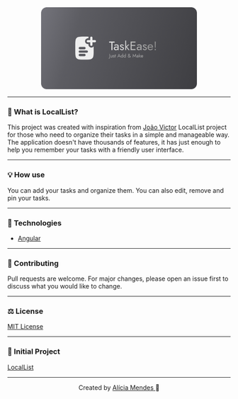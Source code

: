 <div align="center">
    <img src="public/logo_readme.png" width="70%">
</div>

---

### 🧠 What is LocalList?

This project was created with inspiration from [João Victor](https://github.com/joaovictornsv) LocalList project for those who need to organize their tasks in a simple and manageable way.
The application doesn't have thousands of features, it has just enough to help you remember your tasks with a friendly user interface.

---

### 💡 How use

You can add your tasks and organize them. You can also edit, remove and pin your tasks.

---

### 🚀 Technologies

- [Angular](https://angular.dev/)

---

### 🎁 Contributing

Pull requests are welcome. For major changes, please open an issue first to discuss what you would like to change.

---

### ⚖️ License

[MIT License](https://github.com/aliciamendes/todo-list/blob/main/LICENSE)

---

### 🌱 Initial Project

[LocalList](https://github.com/joaovictornsv/local-list)

---

<div align="center">
    <span>Created by <a href="https://github.com/aliciamendes">Alícia Mendes </a>🚀
    </span>
</div>
